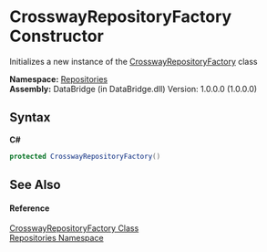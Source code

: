 # CrosswayRepositoryFactory Constructor 
 

Initializes a new instance of the <a href="fd12abfc-e5cf-9820-4b01-664ec454bec5">CrosswayRepositoryFactory</a> class

**Namespace:**&nbsp;<a href="e0edd2e7-f86c-850a-35e3-670eb5412ec9">Repositories</a><br />**Assembly:**&nbsp;DataBridge (in DataBridge.dll) Version: 1.0.0.0 (1.0.0.0)

## Syntax

**C#**<br />
``` C#
protected CrosswayRepositoryFactory()
```


## See Also


#### Reference
<a href="fd12abfc-e5cf-9820-4b01-664ec454bec5">CrosswayRepositoryFactory Class</a><br /><a href="e0edd2e7-f86c-850a-35e3-670eb5412ec9">Repositories Namespace</a><br />